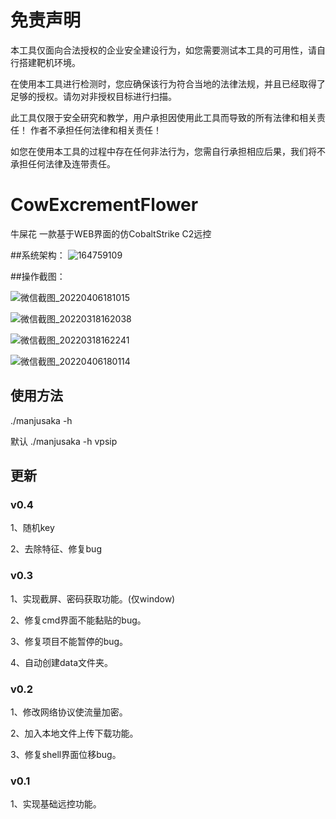 
# 免责声明 
本工具仅面向合法授权的企业安全建设行为，如您需要测试本工具的可用性，请自行搭建靶机环境。

在使用本工具进行检测时，您应确保该行为符合当地的法律法规，并且已经取得了足够的授权。请勿对非授权目标进行扫描。

此工具仅限于安全研究和教学，用户承担因使用此工具而导致的所有法律和相关责任！ 作者不承担任何法律和相关责任！

如您在使用本工具的过程中存在任何非法行为，您需自行承担相应后果，我们将不承担任何法律及连带责任。



# CowExcrementFlower
牛屎花  一款基于WEB界面的仿CobaltStrike C2远控 

##系统架构： ![164759109](https://user-images.githubusercontent.com/46884495/159195361-cc3b75f1-ab5e-425b-a3b3-65d65878c048.jpg)

##操作截图：

![微信截图_20220406181015](https://user-images.githubusercontent.com/46884495/161952357-d9a86804-0b52-4866-b1f9-2148746f744d.png)

![微信截图_20220318162038](https://user-images.githubusercontent.com/46884495/159195383-348e6fb1-3516-40be-9522-5c562e626d36.png)

![微信截图_20220318162241](https://user-images.githubusercontent.com/46884495/159195398-bf7b2cd1-cbae-4d23-a101-fc8311c24949.png)

![微信截图_20220406180114](https://user-images.githubusercontent.com/46884495/161950618-aadf6240-5672-4756-b103-f8be08f55747.png)

## 使用方法
 ./manjusaka -h 
 
 默认 ./manjusaka -h vpsip
 
## 更新

### v0.4
1、随机key 

2、去除特征、修复bug 

### v0.3
1、实现截屏、密码获取功能。(仅window) 

2、修复cmd界面不能黏贴的bug。 

3、修复项目不能暂停的bug。 

4、自动创建data文件夹。 


### v0.2
1、修改网络协议使流量加密。

2、加入本地文件上传下载功能。

3、修复shell界面位移bug。

### v0.1
1、实现基础远控功能。


